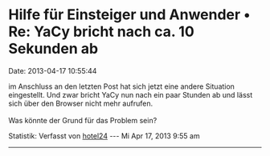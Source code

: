 Hilfe für Einsteiger und Anwender • Re: YaCy bricht nach ca. 10 Sekunden ab
===========================================================================

Date: 2013-04-17 10:55:44

im Anschluss an den letzten Post hat sich jetzt eine andere Situation
eingestellt. Und zwar bricht YaCy nun nach ein paar Stunden ab und lässt
sich über den Browser nicht mehr aufrufen.\
\
Was könnte der Grund für das Problem sein?

Statistik: Verfasst von
[hotel24](http://forum.yacy-websuche.de/memberlist.php?mode=viewprofile&u=8871)
--- Mi Apr 17, 2013 9:55 am

------------------------------------------------------------------------
